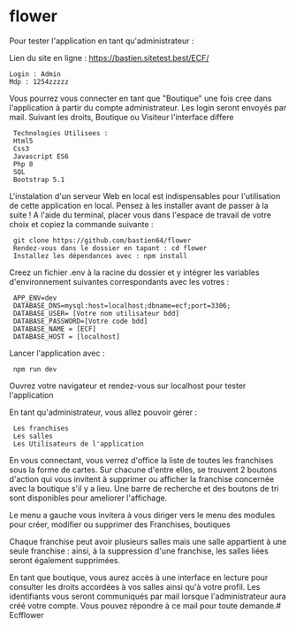 # flower
Pour tester l'application en tant qu'administrateur :

Lien du site en ligne  : https://bastien.sitetest.best/ECF/

    Login : Admin
    Mdp : 1254zzzzz

 Vous pourrez vous connecter en tant que "Boutique" une fois cree dans l'application à partir du compte administrateur. Les login seront envoyés par mail. 
Suivant les droits, Boutique ou Visiteur l'interface differe 

     Technologies Utilisees : 
     Html5 
     Css3
     Javascript ES6
     Php 8
     SQL 
     Bootstrap 5.1

L'instalation d'un serveur Web en local  est  indispensables pour l'utilisation de cette application en local. Pensez à les installer avant de passer à la suite !
A l'aide du terminal, placer vous dans l'espace de travail de votre choix et copiez la commande suivante :

     git clone https://github.com/bastien64/flower
     Rendez-vous dans le dossier en tapant : cd flower
     Installez les dépendances avec : npm install

Creez un fichier .env à la racine du dossier et y intégrer les variables d'environnement suivantes correspondants avec les votres :

     APP_ENV=dev
     DATABASE_DNS=mysql:host=localhost;dbname=ecf;port=3306;
     DATABASE_USER= [Votre nom utilisateur bdd]
     DATABASE_PASSWORD=[Votre code bdd]
     DATABASE_NAME = [ECF]
     DATABASE_HOST = [localhost]

Lancer l'application avec :

     npm run dev

Ouvrez votre navigateur et rendez-vous sur localhost pour tester l'application


En tant qu'administrateur, vous allez pouvoir gérer :

     Les franchises
     Les salles
     Les Utilisateurs de l'application 

En vous connectant, vous verrez d'office la liste de toutes les franchises sous la forme de cartes. Sur chacune d'entre elles, se trouvent 2 boutons d'action qui vous invitent à  supprimer ou afficher la franchise concernée avec la boutique s'il y a lieu. Une barre de recherche  et des boutons de tri sont disponibles pour ameliorer l'affichage.

Le menu a gauche vous invitera à vous diriger vers le menu des modules pour créer, modifier ou supprimer des Franchises, boutiques

Chaque franchise peut avoir plusieurs salles mais une salle appartient à une seule franchise : ainsi, à la suppression d'une franchise, les salles liées seront également supprimées.

En tant que boutique, vous aurez accès à une interface en lecture pour consulter les droits accordées à vos salles ainsi qu'à votre profil. Les identifiants vous seront communiqués par mail lorsque l'administrateur aura créé votre compte. Vous pouvez répondre à ce mail pour toute demande.# Ecfflower

